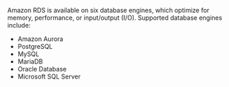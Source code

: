 Amazon RDS is available on six database engines, which optimize for memory, performance, or input/output (I/O). Supported database engines include:

- Amazon Aurora
- PostgreSQL
- MySQL
- MariaDB
- Oracle Database
- Microsoft SQL Server